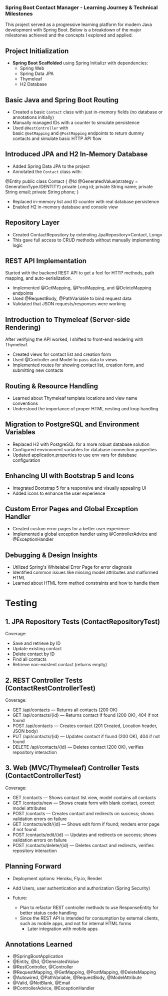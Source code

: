 ### Spring Boot Contact Manager - Learning Journey & Technical Milestones

This project served as a progressive learning platform for modern Java development with Spring Boot. Below is a breakdown of the major milestones achieved and the concepts I explored and applied.


## Project Initialization

- **Spring Boot Scaffolded** using Spring Initializr with dependencies:
    - Spring Web
    - Spring Data JPA
    - Thymeleaf
    - H2 Database


## Basic Java and Spring Boot Routing

- Created a basic `Contact` class with just in-memory fields (no database or annotations initially)
- Manually managed IDs with a counter to simulate persistence
- Used `@RestController` with basic `@GetMapping` and `@PostMapping` endpoints to return dummy contacts and simulate basic HTTP API flow


## Introduced JPA and H2 In-Memory Database

- Added Spring Data JPA to the project
- Annotated the `Contact` class with:


@Entity
public class Contact {
    @Id
    @GeneratedValue(strategy = GenerationType.IDENTITY)
    private Long id;
    private String name;
    private String email;
    private String phone;
}

- Replaced in-memory list and ID counter with real database persistence
- Enabled H2 in-memory database and console view

## Repository Layer

- Created ContactRepository by extending JpaRepository<Contact, Long>
- This gave full access to CRUD methods without manually implementing logic

## REST API Implementation

Started with the backend REST API to get a feel for HTTP methods, path mapping, and auto-serialization.

- Implemented @GetMapping, @PostMapping, and @DeleteMapping endpoints
- Used @RequestBody, @PathVariable to bind request data
- Validated that JSON requests/responses were working

## Introduction to Thymeleaf (Server-side Rendering)

After verifying the API worked, I shifted to front-end rendering with Thymeleaf.

- Created views for contact list and creation form
- Used @Controller and Model to pass data to views
- Implemented routes for showing contact list, creation form, and submitting new contacts

## Routing & Resource Handling

- Learned about Thymeleaf template locations and view name conventions
- Understood the importance of proper HTML nesting and loop handling

## Migration to PostgreSQL and Environment Variables

- Replaced H2 with PostgreSQL for a more robust database solution
- Configured environment variables for database connection properties
- Updated application.properties to use env vars for database configuration

## Enhancing UI with Bootstrap 5 and Icons

- Integrated Bootstrap 5 for a responsive and visually appealing UI
- Added icons to enhance the user experience

## Custom Error Pages and Global Exception Handler

- Created custom error pages for a better user experience
- Implemented a global exception handler using @ControllerAdvice and @ExceptionHandler

## Debugging & Design Insights

- Utilized Spring's Whitelabel Error Page for error diagnosis
- Identified common issues like missing model attributes and malformed HTML
- Learned about HTML form method constraints and how to handle them

# Testing

## 1. JPA Repository Tests (ContactRepositoryTest)
Coverage:
- Save and retrieve by ID
- Update existing contact
- Delete contact by ID
- Find all contacts
- Retrieve non-existent contact (returns empty)

## 2. REST Controller Tests (ContactRestControllerTest)
Coverage:
- GET /api/contacts — Returns all contacts (200 OK)
- GET /api/contacts/{id} — Returns contact if found (200 OK), 404 if not found
- POST /api/contacts — Creates contact (201 Created, Location header, JSON body)
- PUT /api/contacts/{id} — Updates contact if found (200 OK), 404 if not found
- DELETE /api/contacts/{id} — Deletes contact (200 OK), verifies repository interaction

## 3. Web (MVC/Thymeleaf) Controller Tests (ContactControllerTest)
Coverage:
- GET /contacts — Shows contact list view, model contains all contacts
- GET /contacts/new — Shows create form with blank contact, correct model attributes
- POST /contacts — Creates contact and redirects on success; shows validation errors on failure
- GET /contacts/edit/{id} — Shows edit form if found; renders error page if not found
- POST /contacts/edit/{id} — Updates and redirects on success; shows validation errors on failure
- POST /contacts/delete/{id} — Deletes contact and redirects, verifies repository interaction

## Planning Forward
- Deployment options: Heroku, Fly.io, Render
- Add Users, user authentication and authorization (Spring Security)

- Future:
    - Plan to refactor REST controller methods to use ResponseEntity for better status code handling
    - Since the REST API is intended for consumption by external clients, such as mobile apps, and not for internal HTML forms
        - Later integration with mobile apps

## Annotations Learned

- @SpringBootApplication
- @Entity, @Id, @GeneratedValue
- @RestController, @Controller
- @RequestMapping, @GetMapping, @PostMapping, @DeleteMapping
- @Autowired, @PathVariable, @RequestBody, @ModelAttribute
- @Valid, @NotBlank, @Email
- @ControllerAdvice, @ExceptionHandler
